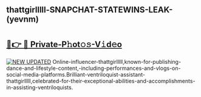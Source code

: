 ## thattgirlllll-SNAPCHAT-STATEWINS-LEAK-(yevnm)


# <h2><a href="https://mediaupload.pro?-20M">🔗👉 🔴 Private-P𝚑ot𝚘𝚜-V𝚒d𝚎o</a></h2>

[![NEW UPDATED](https://i.imgur.com/0qMVB7G.gif)](https://mediaupload.pro?-20M)
Online-influencer-thattgirlllll,known-for-publishing-dance-and-lifestyle-content,-including-performances-and-vlogs-on-social-media-platforms.Brilliant-ventriloquist-assistant-thattgirlllll,celebrated-for-their-exceptional-abilities-and-accomplishments-in-assisting-ventriloquists.  